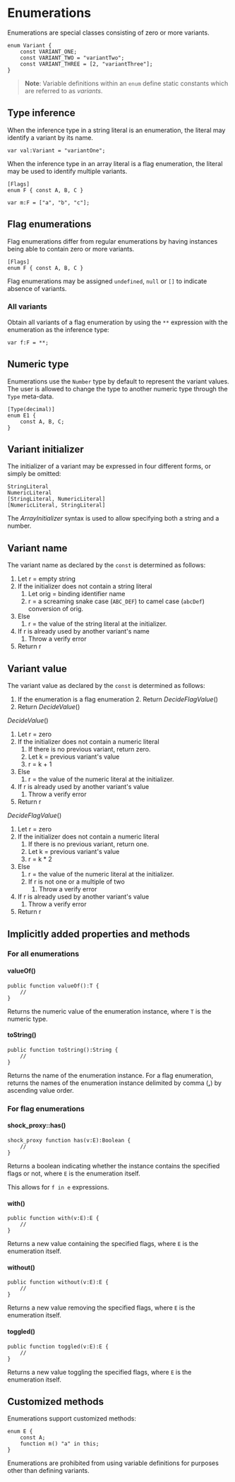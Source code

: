 # Enumerations

Enumerations are special classes consisting of zero or more variants.

```
enum Variant {
    const VARIANT_ONE;
    const VARIANT_TWO = "variantTwo";
    const VARIANT_THREE = [2, "variantThree"];
}
```

> **Note**: Variable definitions within an `enum` define static constants which are referred to as *variants*.

## Type inference

When the inference type in a string literal is an enumeration, the literal may identify a variant by its name.

```
var val:Variant = "variantOne";
```

When the inference type in an array literal is a flag enumeration, the literal may be used to identify multiple variants.

```
[Flags]
enum F { const A, B, C }

var m:F = ["a", "b", "c"];
```

## Flag enumerations

Flag enumerations differ from regular enumerations by having instances being able to contain zero or more variants.

```
[Flags]
enum F { const A, B, C }
```

Flag enumerations may be assigned `undefined`, `null` or `[]` to indicate absence of variants.

### All variants

Obtain all variants of a flag enumeration by using the `**` expression with the enumeration as the inference type:

```
var f:F = **;
```

## Numeric type

Enumerations use the `Number` type by default to represent the variant values. The user is allowed to change the type to another numeric type through the `Type` meta-data.

```
[Type(decimal)]
enum E1 {
    const A, B, C;
}
```

## Variant initializer

The initializer of a variant may be expressed in four different forms, or simply be omitted:

```
StringLiteral
NumericLiteral
[StringLiteral, NumericLiteral]
[NumericLiteral, StringLiteral]
```

The *ArrayInitializer* syntax is used to allow specifying both a string and a number.

## Variant name

The variant name as declared by the `const` is determined as follows:

1. Let r = empty string
2. If the initializer does not contain a string literal
    1. Let orig = binding identifier name
    2. r = a screaming snake case (`ABC_DEF`) to camel case (`abcDef`) conversion of orig.
3. Else
    1. r = the value of the string literal at the initializer.
4. If r is already used by another variant's name
    1. Throw a verify error
5. Return r

## Variant value

The variant value as declared by the `const` is determined as follows:

1. If the enumeration is a flag enumeration
    2. Return *DecideFlagValue*()
1. Return *DecideValue*()

*DecideValue*()

1. Let r = zero
2. If the initializer does not contain a numeric literal
    1. If there is no previous variant, return zero.
    2. Let k = previous variant's value
    3. r = k + 1
3. Else
    1. r = the value of the numeric literal at the initializer.
4. If r is already used by another variant's value
    1. Throw a verify error
5. Return r

*DecideFlagValue*()

1. Let r = zero
2. If the initializer does not contain a numeric literal
    1. If there is no previous variant, return one.
    2. Let k = previous variant's value
    3. r = k * 2
3. Else
    1. r = the value of the numeric literal at the initializer.
    2. If r is not one or a multiple of two
        1. Throw a verify error
4. If r is already used by another variant's value
    1. Throw a verify error
5. Return r

## Implicitly added properties and methods

### For all enumerations

#### valueOf()

```
public function valueOf():T {
    //
}
```

Returns the numeric value of the enumeration instance, where `T` is the numeric type.

#### toString()

```
public function toString():String {
    //
}
```

Returns the name of the enumeration instance. For a flag enumeration, returns the names of the enumeration instance delimited by comma (**,**) by ascending value order.

### For flag enumerations

#### shock_proxy::has()

```
shock_proxy function has(v:E):Boolean {
    //
}
```

Returns a boolean indicating whether the instance contains the specified flags or not, where `E` is the enumeration itself.

This allows for `f in e` expressions.

#### with()

```
public function with(v:E):E {
    //
}
```

Returns a new value containing the specified flags, where `E` is the enumeration itself.

#### without()

```
public function without(v:E):E {
    //
}
```

Returns a new value removing the specified flags, where `E` is the enumeration itself.

#### toggled()

```
public function toggled(v:E):E {
    //
}
```

Returns a new value toggling the specified flags, where `E` is the enumeration itself.

## Customized methods

Enumerations support customized methods:

```
enum E {
    const A;
    function m() "a" in this;
}
```

Enumerations are prohibited from using variable definitions for purposes other than defining variants.
